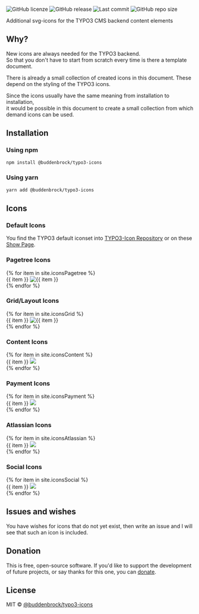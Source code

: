 ![GitHub licenze](https://img.shields.io/github/license/Buddenbrock/typo3-icons?style=for-the-badge)
![GitHub release](https://img.shields.io/github/package-json/version/Buddenbrock/typo3-icons?style=for-the-badge)
![Last commit](https://img.shields.io/github/last-commit/buddenbrock/typo3-icons?style=for-the-badge)
![GitHub repo size](https://img.shields.io/github/repo-size/Buddenbrock/typo3-icons?style=for-the-badge)

Additional svg-icons for the TYPO3 CMS backend content elements

## Why?
New icons are always needed for the TYPO3 backend.<br>So that you don't have to start from scratch every time is there a template document.

There is already a small collection of created icons in this document. These depend on the styling of the TYPO3 icons.

Since the icons usually have the same meaning from installation to installation,<br>it would be possible in this document to create a small collection from which demand icons can be used.

## Installation

### Using npm
```sh
npm install @buddenbrock/typo3-icons
```

### Using yarn
```sh
yarn add @buddenbrock/typo3-icons
```

## Icons
### Default Icons
You find the TYPO3 default iconset into [TYPO3-Icon Repository](https://github.com/TYPO3/TYPO3.Icons) or on these [Show Page](https://typo3.github.io/TYPO3.Icons/).


### Pagetree Icons

<div class="icon-wrapper">
    {% for item in site.iconsPagetree %}
    <div class="icon-item" data-category="pagetree" data-name="{{ item }}">
        <span>{{ item }}</span>
        <img src="{{ site.iconBaseUrl }}/pagetree/{{ item }}.svg" alt="{{ item }}"/>
    </div>
    {% endfor %}
</div>

### Grid/Layout Icons

<div class="icon-wrapper">
    {% for item in site.iconsGrid %}
    <div class="icon-item" data-category="grid" data-name="{{ item }}">
        <span>{{ item }}</span>
        <img src="{{ site.iconBaseUrl }}/grid/{{ item }}.svg" alt="{{ item }}"/>
    </div>
    {% endfor %}
</div>

### Content Icons

<div class="icon-wrapper">
    {% for item in site.iconsContent %}
    <div class="icon-item" data-category="content" data-name="{{ item }}">
        <span>{{ item }}</span>
        <img src="{{ site.iconBaseUrl }}/content/{{ item }}.svg"/>
    </div>
    {% endfor %}
</div>

### Payment Icons

<div class="icon-wrapper">
    {% for item in site.iconsPayment %}
    <div class="icon-item" data-category="payment" data-name="{{ item }}">
        <span>{{ item }}</span>
        <img src="{{ site.iconBaseUrl }}/payment/{{ item }}.svg"/>
    </div>
    {% endfor %}
</div>

### Atlassian Icons

<div class="icon-wrapper">
    {% for item in site.iconsAtlassian %}
    <div class="icon-item" data-category="atlassian" data-name="{{ item }}">
        <span>{{ item }}</span>
        <img src="{{ site.iconBaseUrl }}/atlassian/{{ item }}.svg"/>
    </div>
    {% endfor %}
</div>

### Social Icons

<div class="icon-wrapper">
    {% for item in site.iconsSocial %}
    <div class="icon-item" data-category="social" data-name="{{ item }}">
        <span>{{ item }}</span>
        <img src="{{ site.iconBaseUrl }}/social/{{ item }}.svg"/>
    </div>
    {% endfor %}
</div>

## Issues and wishes
You have wishes for icons that do not yet exist, then write an issue and I will see that such an icon is included.

## Donation
This is free, open-source software. If you'd like to support the development of future projects, or say thanks for this one, you can [donate](https://www.paypal.me/buddenbrock).

## License
MIT &copy; [@buddenbrock/typo3-icons](https://github.com/Buddenbrock/typo3-icons/blob/master/LICENSE)